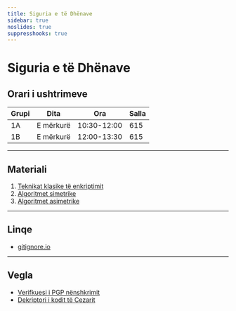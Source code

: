 ```yaml
---
title: Siguria e të Dhënave
sidebar: true
noslides: true
suppresshooks: true
---
```


# Siguria e të Dhënave

## Orari i ushtrimeve

| Grupi | Dita      | Ora         | Salla |
| ----- | --------- | ----------- | ----- |
| 1A    | E mërkurë | 10:30-12:00 | 615   |
| 1B    | E mërkurë | 12:00-13:30 | 615   |

---

## Materiali

1. [Teknikat klasike të enkriptimit](/lendet/siguria-dhenave/teknikat-klasike)
2. [Algoritmet simetrike](/lendet/siguria-dhenave/algoritmet-simetrike)
3. [Algoritmet asimetrike](/lendet/siguria-dhenave/algoritmet-asimetrike)

---

## Linqe

- [gitignore.io](https://gitignore.io/)

---

## Vegla

- [Verifkuesi i PGP nënshkrimit](/app?id=ljxmhj6dwajmhagcuhb27qu5glbytq44be5xcllgaz6f2)
- [Dekriptori i kodit të Cezarit](/app?id=yk4brq4nykn4hlocxxbixqudyobf5q5wazwmhggcwdbyqa6dxbvcobt5azxtoni)
